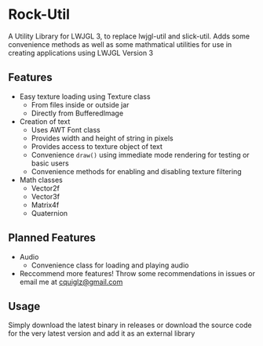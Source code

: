 # Rock-Util
A Utility Library for LWJGL 3, to replace lwjgl-util and slick-util. Adds some convenience methods as well as some mathmatical utilities for use in creating applications using LWJGL Version 3

## Features
- Easy texture loading using Texture class
  * From files inside or outside jar
  * Directly from BufferedImage
- Creation of text
  * Uses AWT Font class
  * Provides width and height of string in pixels
  * Provides access to texture object of text
  * Convenience `draw()` using immediate mode rendering for testing or basic users
  * Convenience methods for enabling and disabling texture filtering
- Math classes
  * Vector2f
  * Vector3f
  * Matrix4f
  * Quaternion

## Planned Features
- Audio
  * Convenience class for loading and playing audio
- Reccommend more features! Throw some recommendations in issues or email me at cquiglz@gmail.com

## Usage
Simply download the latest binary in releases or download the source code for the very latest version and add it as an external library
